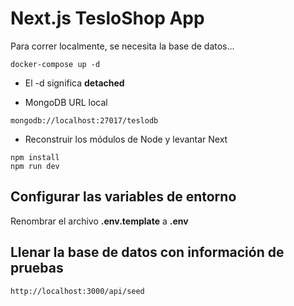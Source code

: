 # Next.js TesloShop App
Para correr localmente, se necesita la base de datos...

```
docker-compose up -d
```

* El -d significa __detached__

* MongoDB URL local
```
mongodb://localhost:27017/teslodb
```

* Reconstruir los módulos de Node y levantar Next
```
npm install
npm run dev
```

## Configurar las variables de entorno
Renombrar el archivo __.env.template__ a __.env__

## Llenar la base de datos con información de pruebas
```http://localhost:3000/api/seed ```
